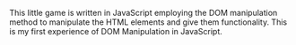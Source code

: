 This little game is written in JavaScript employing the DOM manipulation method to manipulate the HTML elements and give them functionality.
This is my first experience of DOM Manipulation in JavaScript.

